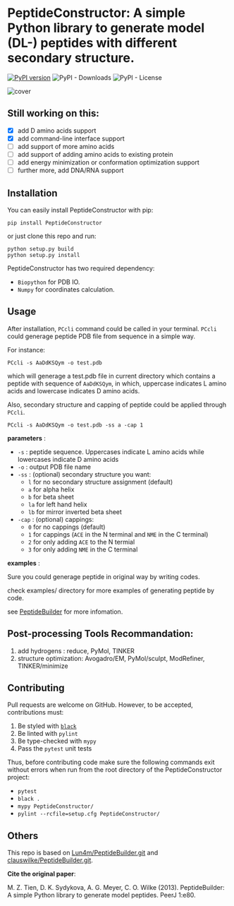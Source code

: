 # PeptideConstructor: A simple Python library to generate model (DL-) peptides with different secondary structure.


[![PyPI version](https://badge.fury.io/py/PeptideConstructor.svg)](https://badge.fury.io/py/PeptideConstructor)
![PyPI - Downloads](https://img.shields.io/pypi/dm/PeptideConstructor)
![PyPI - License](https://img.shields.io/pypi/l/PeptideConstructor)

![cover](./cover.png)


## Still working on this:

- [x] add D amino acids support
- [x] add command-line interface support
- [ ] add support of more amino acids
- [ ] add support of adding amino acids to existing protein
- [ ] add energy minimization or conformation optimization support
- [ ] further more, add DNA/RNA support

## Installation

You can easily install PeptideConstructor with pip:

```
pip install PeptideConstructor
```

or just clone this repo and run:

```
python setup.py build
python setup.py install
```

PeptideConstructor has two required dependency: 
- `Biopython` for PDB IO.
- `Numpy` for coordinates calculation.

## Usage

After installation, `PCcli` command could be called in your terminal. `PCcli` could generage peptide PDB file from sequence in a simple way.

For instance:

```
PCcli -s AaDdKSQym -o test.pdb
```
which will generage a test.pdb file in current directory which contains a peptide with sequence of `AaDdKSQym`, in which, uppercase indicates L amino acids and lowercase indicates D amino acids. 

Also, secondary structure and capping of peptide could be applied through `PCcli`.

```
PCcli -s AaDdKSQym -o test.pdb -ss a -cap 1
```

**parameters** : 

- `-s` : peptide sequence. Uppercases indicate L amino acids while lowercases indicate D amino acids
- `-o` : output PDB file name
- `-ss` : (optional) secondary structure you want:
  -  `l` for no secondary structure assignment (default)
  -  `a` for alpha helix 
  -  `b` for beta sheet 
  -  `la` for left hand helix 
  -  `lb` for mirror inverted beta sheet
- `-cap` : (optional) cappings:
  - `0` for no cappings (default)
  - `1` for cappings (`ACE` in the N terminal and `NME` in the C terminal)
  - `2` for only adding `ACE` to the N termial 
  - `3` for only adding `NME` in the C terminal 

**examples** : 

Sure you could generage peptide in original way by writing codes.

check examples/ directory for more examples of generating peptide by code.

 see [PeptideBuilder](https://github.com/clauswilke/PeptideBuilder) for more infomation.


## Post-processing Tools Recommandation:

1. add hydrogens : reduce, PyMol, TINKER
2. structure optimization: Avogadro/EM, PyMol/sculpt, ModRefiner, TINKER/minimize

## Contributing

Pull requests are welcome on GitHub. However, to be accepted, contributions must:

1. Be styled with [`black`](https://black.readthedocs.io/en/stable/)
2. Be linted with `pylint`
3. Be type-checked with `mypy`
4. Pass the `pytest` unit tests

Thus, before contributing code make sure the following commands exit without errors when run from the root directory of the PeptideConstructor project:

- `pytest`
- `black .`
- `mypy PeptideConstructor/`
- `pylint --rcfile=setup.cfg PeptideConstructor/`

## Others

This repo is based on [Lun4m/PeptideBuilder.git](https://github.com/Lun4m/PeptideBuilder) and [clauswilke/PeptideBuilder.git](https://github.com/clauswilke/PeptideBuilder). 

**Cite the original paper**:

M. Z. Tien, D. K. Sydykova, A. G. Meyer, C. O. Wilke (2013). PeptideBuilder:
A simple Python library to generate model peptides. PeerJ 1:e80.
